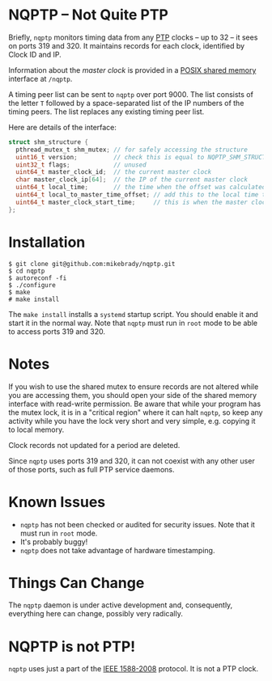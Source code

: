 # NQPTP – Not Quite PTP
Briefly, `nqptp` monitors timing data from any [PTP](https://en.wikipedia.org/wiki/Precision_Time_Protocol) clocks – up to 32 – it sees on ports 319 and 320. It maintains records for each clock, identified by Clock ID and IP.

Information about the *master clock* is provided in a [POSIX shared memory](https://pubs.opengroup.org/onlinepubs/007908799/xsh/shm_open.html) interface at `/nqptp`. 

A timing peer list can be sent to `nqptp` over port 9000. The list consists of the letter `T` followed by a space-separated list of the IP numbers of the timing peers. The list replaces any existing timing peer list.


Here are details of the interface:
```c
struct shm_structure {
  pthread_mutex_t shm_mutex; // for safely accessing the structure
  uint16_t version;          // check this is equal to NQPTP_SHM_STRUCTURES_VERSION
  uint32_t flags;            // unused
  uint64_t master_clock_id;  // the current master clock
  char master_clock_ip[64];  // the IP of the current master clock
  uint64_t local_time;       // the time when the offset was calculated
  uint64_t local_to_master_time_offset; // add this to the local time to get master clock time
  uint64_t master_clock_start_time;     // this is when the master clock became master
};
```

# Installation
```
$ git clone git@github.com:mikebrady/nqptp.git
$ cd nqptp
$ autoreconf -fi
$ ./configure
$ make
# make install
```
The `make install` installs a `systemd` startup script. You should enable it and start it in the normal way. Note that `nqptp` must run in `root` mode to be able to access ports 319 and 320.

# Notes
If you wish to use the shared mutex to ensure records are not altered while you are accessing them, you should open your side of the shared memory interface with read-write permission. Be aware that while your program has the mutex lock, it is in a "critical region" where it can halt `nqptp`, so keep any activity while you have the lock very short and very simple, e.g. copying it to local memory. 

Clock records not updated for a period are deleted.

Since `nqptp` uses ports 319 and 320, it can not coexist with any other user of those ports, such as full PTP service daemons.

# Known Issues
* `nqptp` has not been checked or audited for security issues. Note that it must run in `root` mode.
* It's probably buggy!
* `nqptp` does not take advantage of hardware timestamping.

# Things Can Change
The `nqptp` daemon is under active development and, consequently, everything here can change, possibly very radically.

# NQPTP is not PTP!
`nqptp` uses just a part of the [IEEE 1588-2008](https://standards.ieee.org/standard/1588-2008.html) protocol. It is not a PTP clock.
